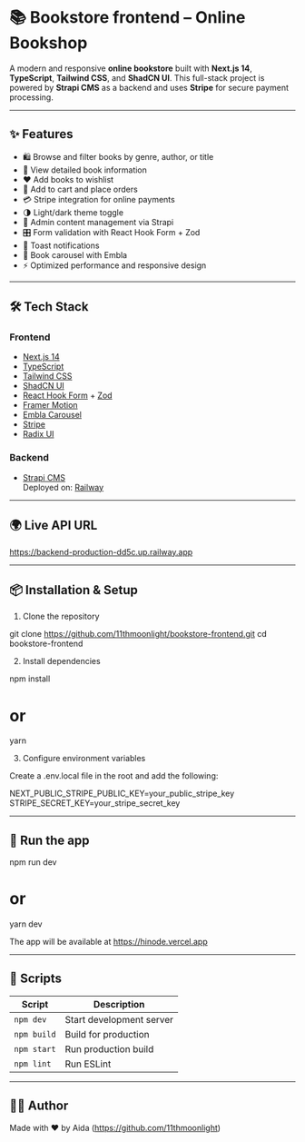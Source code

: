 # 📚 Bookstore frontend – Online Bookshop

A modern and responsive **online bookstore** built with **Next.js 14**, **TypeScript**, **Tailwind CSS**, and **ShadCN UI**. This full-stack project is powered by **Strapi CMS** as a backend and uses **Stripe** for secure payment processing.

---

## ✨ Features

- 🛍️ Browse and filter books by genre, author, or title  
- 📖 View detailed book information  
- ❤️ Add books to wishlist  
- 🛒 Add to cart and place orders  
- 💳 Stripe integration for online payments  
- 🌗 Light/dark theme toggle  
- 🧾 Admin content management via Strapi  
- 🎛️ Form validation with React Hook Form + Zod  
- 🔔 Toast notifications  
- 🎠 Book carousel with Embla  
- ⚡ Optimized performance and responsive design  

---

## 🛠 Tech Stack

### Frontend

- [Next.js 14](https://nextjs.org/)  
- [TypeScript](https://www.typescriptlang.org/)  
- [Tailwind CSS](https://tailwindcss.com/)  
- [ShadCN UI](https://ui.shadcn.dev/)  
- [React Hook Form](https://react-hook-form.com/) + [Zod](https://zod.dev/)  
- [Framer Motion](https://www.framer.com/motion/)  
- [Embla Carousel](https://www.embla-carousel.com/)  
- [Stripe](https://stripe.com/)  
- [Radix UI](https://www.radix-ui.com/)  

### Backend

- [Strapi CMS](https://strapi.io/)  
  Deployed on: [Railway](https://railway.app/)  

---

## 🌍 Live API URL

https://backend-production-dd5c.up.railway.app

---

## 📦 Installation & Setup

1. Clone the repository

git clone https://github.com/11thmoonlight/bookstore-frontend.git
cd bookstore-frontend

2. Install dependencies

npm install
# or
yarn

3. Configure environment variables

Create a .env.local file in the root and add the following:

NEXT_PUBLIC_STRIPE_PUBLIC_KEY=your_public_stripe_key
STRIPE_SECRET_KEY=your_stripe_secret_key

---

## 🚀 Run the app

npm run dev
# or
yarn dev

The app will be available at https://hinode.vercel.app

---

## 🧪 Scripts

| Script         | Description                        |
|----------------|------------------------------------|
| `npm dev`     | Start development server           |
| `npm build`   | Build for production               |
| `npm start`   | Run production build               |
| `npm lint`    | Run ESLint                         |

---

## 🧑‍💻 Author

Made with ❤️ by Aida (https://github.com/11thmoonlight)
